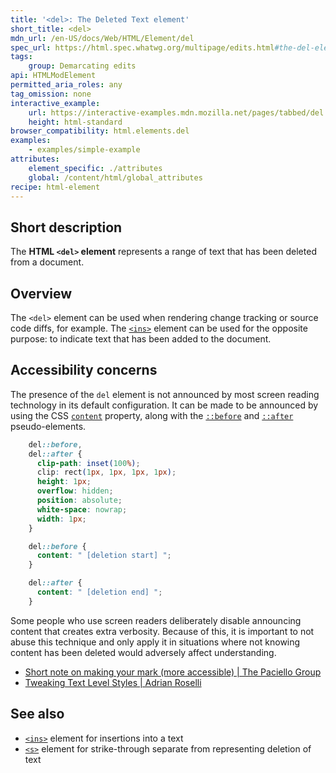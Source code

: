 ```yaml
---
title: '<del>: The Deleted Text element'
short_title: <del>
mdn_url: /en-US/docs/Web/HTML/Element/del
spec_url: https://html.spec.whatwg.org/multipage/edits.html#the-del-element
tags:
    group: Demarcating edits
api: HTMLModElement
permitted_aria_roles: any
tag_omission: none
interactive_example:
    url: https://interactive-examples.mdn.mozilla.net/pages/tabbed/del.html
    height: html-standard
browser_compatibility: html.elements.del
examples:
    - examples/simple-example
attributes:
    element_specific: ./attributes
    global: /content/html/global_attributes
recipe: html-element
---
```


## Short description

The **HTML `<del>` element** represents a range of text that has been
deleted from a document.

## Overview

The `<del>` element can be used when rendering change tracking or source code diffs, for
example. The [`<ins>`](/en-US/docs/Web/HTML/Element/ins) element can be used for
the opposite purpose: to indicate text that has been added to the document.

## Accessibility concerns
The presence of the `del` element is not announced by most screen
reading technology in its default configuration. It can be made to be
announced by using the CSS
[`content`](/en-US/docs/Web/CSS/content)
property, along with the
[`::before`](/en-US/docs/Web/CSS/::before)
and
[`::after`](/en-US/docs/Web/CSS/::after)
pseudo-elements.

```css
    del::before,
    del::after {
      clip-path: inset(100%);
      clip: rect(1px, 1px, 1px, 1px);
      height: 1px;
      overflow: hidden;
      position: absolute;
      white-space: nowrap;
      width: 1px;
    }

    del::before {
      content: " [deletion start] ";
    }

    del::after {
      content: " [deletion end] ";
    }
```

Some people who use screen readers deliberately disable announcing
content that creates extra verbosity. Because of this, it is important
to not abuse this technique and only apply it in situations where not
knowing content has been deleted would adversely affect understanding.

- [Short note on making your mark (more accessible) \| The Paciello
  Group](https://developer.paciellogroup.com/blog/2017/12/short-note-on-making-your-mark-more-accessible/)
- [Tweaking Text Level Styles \| Adrian
  Roselli](http://adrianroselli.com/2017/12/tweaking-text-level-styles.html)

## See also

- [`<ins>`](/en-US/docs/Web/HTML/Element/ins)
  element for insertions into a text
- [`<s>`](/en-US/docs/Web/HTML/Element/s)
  element for strike-through separate from representing deletion of
  text

